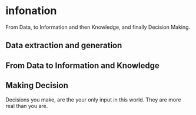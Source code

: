 # infonation
From Data, to Information and then Knowledge, and finally Decision Making. 
## Data extraction and generation

## From Data to Information and Knowledge

## Making Decision
Decisions you make, are the your only input in this world. They are more real than you are. 
